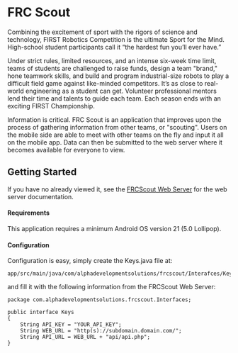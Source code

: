 # FRC Scout

Combining the excitement of sport with the rigors of science and technology, FIRST Robotics Competition is the ultimate Sport for the Mind. High-school student participants call it “the hardest fun you’ll ever have.”

Under strict rules, limited resources, and an intense six-week time limit, teams of students are challenged to raise funds, design a team "brand," hone teamwork skills, and build and program industrial-size robots to play a difficult field game against like-minded competitors. It’s as close to real-world engineering as a student can get. Volunteer professional mentors lend their time and talents to guide each team. Each season ends with an exciting FIRST Championship.

Information is critical. FRC Scout is an application that improves upon the process of gathering information from other teams, or "scouting". Users on the mobile side are able to meet with other teams on the fly and input it all on the mobile app. Data can then be submitted to the web server where it becomes available for everyone to view.

## Getting Started
If you have no already viewed it, see the [FRCScout Web Server](https://github.com/AlphaDevelopmentSolutions/FRCScoutWebServer) for the web server documentation.

#### Requirements
This application requires a minimum Android OS version 21 (5.0 Lollipop).

#### Configuration
Configuration is easy, simply create the Keys.java file at:

    app/src/main/java/com/alphadevelopmentsolutions/frcscout/Interafces/Keys.java

and fill it with the following information from the FRCScout Web Server:

    package com.alphadevelopmentsolutions.frcscout.Interfaces;
    
    public interface Keys
    {
        String API_KEY = "YOUR_API_KEY";
        String WEB_URL = "http(s)://subdomain.domain.com/";
        String API_URL = WEB_URL + "api/api.php";
    }
